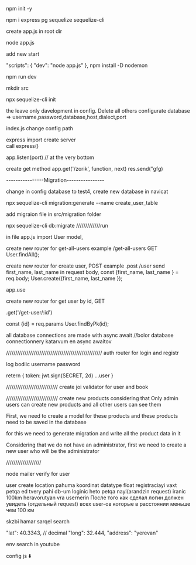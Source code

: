 npm init -y

npm i express pg sequelize sequelize-cli

create app.js in root dir

node app.js

add new start 

"scripts": {
    "dev": "node app.js"
  },
npm install -D nodemon

npm run dev

mkdir src

npx sequelize-cli init

the leave only davelopment in config. Delete all others
configurate database => username,password,database,host,dialect,port

index.js change config path




express import
create server  
call express() 

app.listen(port) // at the very bottom

create get method
app.get('/zorik', function, next)
res.send("gfg)






----------------Migration----------------

change in config database to test4, create new database in navicat

npx sequelize-cli migration:generate --name create_user_table

add migraion file in src/migration folder

npx sequelize-cli db:migrate  /////////////run

in file app.js  import User model,

create new router for get-all-users example /get-all-users GET
User.findAll();


create new router for create user, POST  example .post /user
send first_name, last_name in request body,
const {first_name, last_name } = req.body;
User.create({first_name, last_name });

app.use

create new router for get user by id, GET

.get('/get-user/:id')

const {id} = req.params
User.findByPk(id);



all database connections are made with async await //bolor database connectionnery katarvum en async awaitov



////////////////////////////////////////////////////
auth router for login and registr


log
bodiic username password

retern {
  token: jwt.sign(SECRET, 2d)
  ...user
}

////////////////////////////
create joi validator for user and book 


////////////////////////////
create new products considering that
Only admin users can create new products
and all other users can see them

First, we need to create a model for 
these products and these products need 
to be saved in the database 


for this we need to generate 
migration and write all the 
product data in it


Considering that we do not have an administrator,
first we need to create a new user who will be the administrator






/////////////////// 
 
node mailer
verify for user






user create location 
pahuma koordinat datatype float
registraciayi vaxt petqa ed tvery pahi db-um
loginic heto  petqa nayi(arandzin request) iranic 100km heravorutyan vra usernerin
После того как сделал логин должен увидеть (отдельный request)  всех user-ов которые в расстоянии меньше чем 100 км



skzbi hamar sarqel search




  "lat": 40.3343, // decimal
    "long": 32.444,
    "address": "yerevan"







env
search in youtube





config js ⬇️
